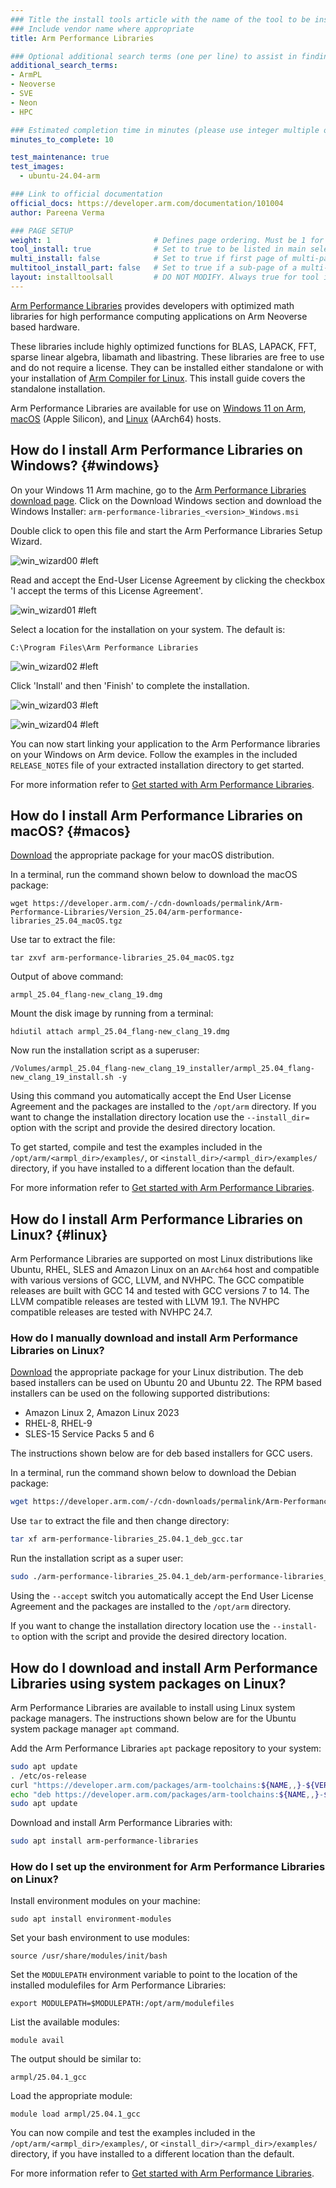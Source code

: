 ```yaml
---
### Title the install tools article with the name of the tool to be installed
### Include vendor name where appropriate
title: Arm Performance Libraries

### Optional additional search terms (one per line) to assist in finding the article
additional_search_terms:
- ArmPL
- Neoverse
- SVE
- Neon
- HPC

### Estimated completion time in minutes (please use integer multiple of 5)
minutes_to_complete: 10

test_maintenance: true
test_images:
  - ubuntu-24.04-arm

### Link to official documentation
official_docs: https://developer.arm.com/documentation/101004
author: Pareena Verma

### PAGE SETUP
weight: 1                       # Defines page ordering. Must be 1 for first (or only) page.
tool_install: true              # Set to true to be listed in main selection page, else false
multi_install: false            # Set to true if first page of multi-page article, else false
multitool_install_part: false   # Set to true if a sub-page of a multi-page article, else false
layout: installtoolsall         # DO NOT MODIFY. Always true for tool install articles
---
```


[Arm Performance Libraries](https://developer.arm.com/downloads/-/arm-performance-libraries#documentation) provides developers with optimized math libraries for high performance computing applications on Arm Neoverse based hardware.

These libraries include highly optimized functions for BLAS, LAPACK, FFT, sparse linear algebra, libamath and libastring.
These libraries are free to use and do not require a license. They can be installed either standalone or with your installation of [Arm Compiler for Linux](/install-guides/acfl). This install guide covers the standalone installation.

Arm Performance Libraries are available for use on [Windows 11 on Arm](#windows), [macOS](#macos) (Apple Silicon), and [Linux](#linux) (AArch64) hosts.

## How do I install Arm Performance Libraries on Windows? {#windows}

On your Windows 11 Arm machine, go to the [Arm Performance Libraries download page](https://developer.arm.com/downloads/-/arm-performance-libraries).
Click on the Download Windows section and download the Windows Installer:
`arm-performance-libraries_<version>_Windows.msi`

Double click to open this file and start the Arm Performance Libraries Setup Wizard.

![win_wizard00 #left](/install-guides/_images/armpl_wizard00.png)

Read and accept the End-User License Agreement by clicking the checkbox 'I accept the terms of this License Agreement'.

![win_wizard01 #left](/install-guides/_images/armpl_wizard01.png)

Select a location for the installation on your system. The default is:

`C:\Program Files\Arm Performance Libraries`

![win_wizard02 #left](/install-guides/_images/armpl_wizard02.png)

Click 'Install' and then 'Finish' to complete the installation.

![win_wizard03 #left](/install-guides/_images/armpl_wizard03.png)

![win_wizard04 #left](/install-guides/_images/armpl_wizard04.png)

You can now start linking your application to the Arm Performance libraries on your Windows on Arm device. Follow the examples in the included `RELEASE_NOTES` file of your extracted installation directory to get started.

For more information refer to [Get started with Arm Performance Libraries](https://developer.arm.com/documentation/109361).


## How do I install Arm Performance Libraries on macOS? {#macos}

[Download](https://developer.arm.com/downloads/-/arm-performance-libraries) the appropriate package for your macOS distribution.

In a terminal, run the command shown below to download the macOS package:
```console
wget https://developer.arm.com/-/cdn-downloads/permalink/Arm-Performance-Libraries/Version_25.04/arm-performance-libraries_25.04_macOS.tgz
```

Use tar to extract the file:
```console
tar zxvf arm-performance-libraries_25.04_macOS.tgz
```

Output of above command:
```console
armpl_25.04_flang-new_clang_19.dmg
```

Mount the disk image by running from a terminal:
```console
hdiutil attach armpl_25.04_flang-new_clang_19.dmg
```

Now run the installation script as a superuser:

```console
/Volumes/armpl_25.04_flang-new_clang_19_installer/armpl_25.04_flang-new_clang_19_install.sh -y
```

Using this command you automatically accept the End User License Agreement and the packages are installed to the `/opt/arm` directory. If you want to change the installation directory location use the `--install_dir=` option with the script and provide the desired directory location.

To get started, compile and test the examples included in the `/opt/arm/<armpl_dir>/examples/`, or `<install_dir>/<armpl_dir>/examples/` directory, if you have installed to a different location than the default.

For more information refer to [Get started with Arm Performance Libraries](https://developer.arm.com/documentation/109362).


## How do I install Arm Performance Libraries on Linux? {#linux}

Arm Performance Libraries are supported on most Linux distributions like Ubuntu, RHEL, SLES and Amazon Linux on an `AArch64` host and compatible with various versions of GCC, LLVM, and NVHPC. The GCC compatible releases are built with GCC 14 and tested with GCC versions 7 to 14. The LLVM compatible releases are tested with LLVM 19.1. The NVHPC compatible releases are tested with NVHPC 24.7.

### How do I manually download and install Arm Performance Libraries on Linux?

[Download](https://developer.arm.com/downloads/-/arm-performance-libraries) the appropriate package for your Linux distribution. The deb based installers can be used on Ubuntu 20 and Ubuntu 22. The RPM based installers can be used on the following supported distributions:

- Amazon Linux 2, Amazon Linux 2023
- RHEL-8, RHEL-9
- SLES-15 Service Packs 5 and 6

The instructions shown below are for deb based installers for GCC users.

In a terminal, run the command shown below to download the Debian package:

```bash
wget https://developer.arm.com/-/cdn-downloads/permalink/Arm-Performance-Libraries/Version_25.04.1/arm-performance-libraries_25.04.1_deb_gcc.tar
```

Use `tar` to extract the file and then change directory:

```bash
tar xf arm-performance-libraries_25.04.1_deb_gcc.tar
```

Run the installation script as a super user:

```bash
sudo ./arm-performance-libraries_25.04.1_deb/arm-performance-libraries_25.04.1_deb.sh --accept
```

Using the `--accept` switch you automatically accept the End User License Agreement and the packages are installed to the `/opt/arm` directory.

If you want to change the installation directory location use the `--install-to` option with the script and provide the desired directory location.

## How do I download and install Arm Performance Libraries using system packages on Linux?

Arm Performance Libraries are available to install using Linux system package managers. The instructions shown below are for the Ubuntu system package manager `apt` command.

Add the Arm Performance Libraries `apt` package repository to your system:

```bash
sudo apt update
. /etc/os-release
curl "https://developer.arm.com/packages/arm-toolchains:${NAME,,}-${VERSION_ID/%.*/}/${VERSION_CODENAME}/Release.key" | sudo tee /etc/apt/trusted.gpg.d/developer-arm-com.asc
echo "deb https://developer.arm.com/packages/arm-toolchains:${NAME,,}-${VERSION_ID/%.*/}/${VERSION_CODENAME}/ ./" | sudo tee /etc/apt/sources.list.d/developer-arm-com.list
sudo apt update
```

Download and install Arm Performance Libraries with:

```bash
sudo apt install arm-performance-libraries
```

### How do I set up the environment for Arm Performance Libraries on Linux?

Install environment modules on your machine:

```console
sudo apt install environment-modules
```

Set your bash environment to use modules:

```console
source /usr/share/modules/init/bash
```

Set the `MODULEPATH` environment variable to point to the location of the installed modulefiles for Arm Performance Libraries:

```console
export MODULEPATH=$MODULEPATH:/opt/arm/modulefiles
```

List the available modules:

```console
module avail
```

The output should be similar to:

```output
armpl/25.04.1_gcc
```

Load the appropriate module:

```console
module load armpl/25.04.1_gcc
```

You can now compile and test the examples included in the `/opt/arm/<armpl_dir>/examples/`, or `<install_dir>/<armpl_dir>/examples/` directory, if you have installed to a different location than the default.

For more information refer to [Get started with Arm Performance Libraries](https://developer.arm.com/documentation/102620).

